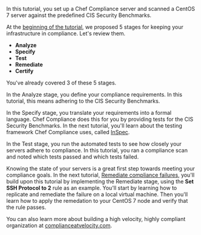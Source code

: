 In this tutorial, you set up a Chef Compliance server and scanned a CentOS 7 server against the predefined CIS Security Benchmarks.

At the [beginning of the tutorial](/compliance-assess/rhel/), we proposed 5 stages for keeping your infrastructure in compliance. Let's review them.

* **Analyze**
* **Specify**
* **Test**
* **Remediate**
* **Certify**

You've already covered 3 of these 5 stages.

In the Analyze stage, you define your compliance requirements. In this tutorial, this means adhering to the CIS Security Benchmarks.

In the Specify stage, you translate your requirements into a formal language. Chef Compliance does this for you by providing tests for the CIS Security Benchmarks. In the next tutorial, you'll learn about the testing framework Chef Compliance uses, called [InSpec](https://www.chef.io/inspec/).

In the Test stage, you run the automated tests to see how closely your servers adhere to compliance. In this tutorial, you ran a compliance scan and noted which tests passed and which tests failed.

Knowing the state of your servers is a great first step towards meeting your compliance goals. In the next tutorial, [Remediate compliance failures](compliance-remediate/rhel/), you'll build upon this tutorial by implementing the Remediate stage, using the **Set SSH Protocol to 2** rule as an example. You'll start by learning how to replicate and remediate the failure on a local virtual machine. Then you'll learn how to apply the remedation to your CentOS 7 node and verify that the rule passes.

You can also learn more about building a high velocity, highly compliant organization at [complianceatvelocity.com](http://complianceatvelocity.com/).
